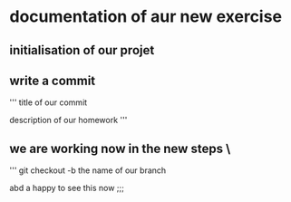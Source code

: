# documentation of aur new exercise

## initialisation of our projet
## write a commit

'''
title of our commit

description of our homework 
'''

## we are working now in the new steps \

'''
git checkout -b the name of our branch

abd a happy to see this now
;;;
